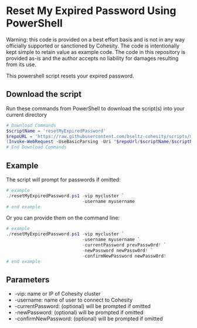 # Reset My Expired Password Using PowerShell

Warning: this code is provided on a best effort basis and is not in any way officially supported or sanctioned by Cohesity. The code is intentionally kept simple to retain value as example code. The code in this repository is provided as-is and the author accepts no liability for damages resulting from its use.

This powershell script resets your expired password.

## Download the script

Run these commands from PowerShell to download the script(s) into your current directory

```powershell
# Download Commands
$scriptName = 'resetMyExpiredPassword'
$repoURL = 'https://raw.githubusercontent.com/bseltz-cohesity/scripts/master/powershell'
(Invoke-WebRequest -UseBasicParsing -Uri "$repoUrl/$scriptName/$scriptName.ps1").content | Out-File "$scriptName.ps1"; (Get-Content "$scriptName.ps1") | Set-Content "$scriptName.ps1"
# End Download Commands
```

## Example

The script will prompt for passwords if omitted:

```powershell
# example
./resetMyExpiredPassword.ps1 -vip mycluster `
                             -username myusername
# end example
```

Or you can provide them on the command line:

```powershell
# example
./resetMyExpiredPassword.ps1 -vip mycluster `
                             -username myusername `
                             -currentPassword prevPassw0rd! `
                             -newPassword newPassw0rd! `
                             -confirmNewPassword newPassw0rd!
# end example
```

## Parameters

* -vip: name or IP of Cohesity cluster
* -username: name of user to connect to Cohesity
* -currentPassword: (optional) will be prompted if omitted
* -newPassword: (optional) will be prompted if omitted
* -confirmNewPassword: (optional) will be prompted if omitted
